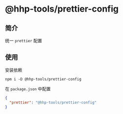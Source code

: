# @hhp-tools/prettier-config

## 简介

统一 `prettier` 配置

## 使用

安装依赖

```shell
npm i -D @hhp-tools/prettier-config
```

在 `package.json` 中配置

```json
{
  "prettier": "@hhp-tools/prettier-config"
}
```
